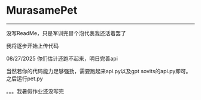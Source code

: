 # MurasamePet

---

没写ReadMe，只是军训完冒个泡代表我还活着罢了

我将逐步开始上传代码

08/27/2025 你们估计还跑不起来，明日完善api

当然若你的代码能力足够强劲，需要跑起来api.py以及gpt sovits的api.py即可。之后运行pet.py

。。。我暑假作业还没写完

